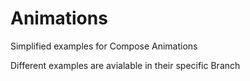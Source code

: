 # Animations
Simplified examples for Compose Animations

Different examples are avialable in their specific Branch
